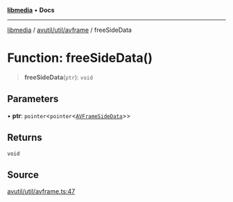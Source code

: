 [**libmedia**](../../../../README.md) • **Docs**

***

[libmedia](../../../../README.md) / [avutil/util/avframe](../README.md) / freeSideData

# Function: freeSideData()

> **freeSideData**(`ptr`): `void`

## Parameters

• **ptr**: `pointer`\<`pointer`\<[`AVFrameSideData`](../../../struct/avframe/classes/AVFrameSideData.md)\>\>

## Returns

`void`

## Source

[avutil/util/avframe.ts:47](https://github.com/zhaohappy/libmedia/blob/b4bb608d2b1c00d036d73fc8d222b1a97be53694/src/avutil/util/avframe.ts#L47)
